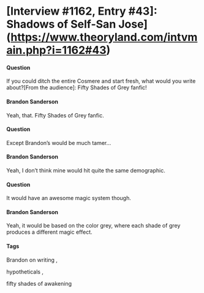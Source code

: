 # [Interview #1162, Entry #43]: Shadows of Self-San Jose](https://www.theoryland.com/intvmain.php?i=1162#43)

#### Question

If you could ditch the entire Cosmere and start fresh, what would you write about?[From the audience]: Fifty Shades of Grey fanfic!

#### Brandon Sanderson

Yeah, that. Fifty Shades of Grey fanfic.

#### Question

Except Brandon’s would be much tamer…

#### Brandon Sanderson

Yeah, I don’t think mine would hit quite the same demographic.

#### Question

It would have an awesome magic system though.

#### Brandon Sanderson

Yeah, it would be based on the color grey, where each shade of grey produces a different magic effect.

#### Tags

Brandon on writing
,

hypotheticals
,

fifty shades of awakening

